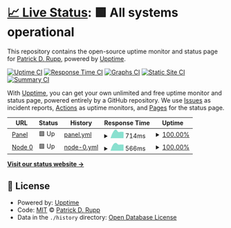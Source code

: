 # [📈 Live Status](https://status.itrupp.de): <!--live status--> **🟩 All systems operational**

This repository contains the open-source uptime monitor and status page for [Patrick D. Rupp](https://itrupp.de), powered by [Upptime](https://github.com/upptime/upptime).

[![Uptime CI](https://github.com/p08dev/status.itrupp.de/workflows/Uptime%20CI/badge.svg)](https://github.com/p08dev/status.itrupp.de/actions?query=workflow%3A%22Uptime+CI%22)
[![Response Time CI](https://github.com/p08dev/status.itrupp.de/workflows/Response%20Time%20CI/badge.svg)](https://github.com/p08dev/status.itrupp.de/actions?query=workflow%3A%22Response+Time+CI%22)
[![Graphs CI](https://github.com/p08dev/status.itrupp.de/workflows/Graphs%20CI/badge.svg)](https://github.com/p08dev/status.itrupp.de/actions?query=workflow%3A%22Graphs+CI%22)
[![Static Site CI](https://github.com/p08dev/status.itrupp.de/workflows/Static%20Site%20CI/badge.svg)](https://github.com/p08dev/status.itrupp.de/actions?query=workflow%3A%22Static+Site+CI%22)
[![Summary CI](https://github.com/p08dev/status.itrupp.de/workflows/Summary%20CI/badge.svg)](https://github.com/p08dev/status.itrupp.de/actions?query=workflow%3A%22Summary+CI%22)

With [Upptime](https://upptime.js.org), you can get your own unlimited and free uptime monitor and status page, powered entirely by a GitHub repository. We use [Issues](https://github.com/p08dev/status.itrupp.de/issues) as incident reports, [Actions](https://github.com/p08dev/status.itrupp.de/actions) as uptime monitors, and [Pages](https://status.itrupp.de) for the status page.

<!--start: status pages-->
<!-- This summary is generated by Upptime (https://github.com/upptime/upptime) -->
<!-- Do not edit this manually, your changes will be overwritten -->
<!-- prettier-ignore -->
| URL | Status | History | Response Time | Uptime |
| --- | ------ | ------- | ------------- | ------ |
| <img alt="" src="https://icons.duckduckgo.com/ip3/panel.itrupp.de.ico" height="13"> [Panel](https://panel.itrupp.de/) | 🟩 Up | [panel.yml](https://github.com/p08dev/status.itrupp.de/commits/HEAD/history/panel.yml) | <details><summary><img alt="Response time graph" src="./graphs/panel/response-time-week.png" height="20"> 714ms</summary><br><a href="https://status.itrupp.de/history/panel"><img alt="Response time 714" src="https://img.shields.io/endpoint?url=https%3A%2F%2Fraw.githubusercontent.com%2Fp08dev%2Fstatus.itrupp.de%2FHEAD%2Fapi%2Fpanel%2Fresponse-time.json"></a><br><a href="https://status.itrupp.de/history/panel"><img alt="24-hour response time 837" src="https://img.shields.io/endpoint?url=https%3A%2F%2Fraw.githubusercontent.com%2Fp08dev%2Fstatus.itrupp.de%2FHEAD%2Fapi%2Fpanel%2Fresponse-time-day.json"></a><br><a href="https://status.itrupp.de/history/panel"><img alt="7-day response time 714" src="https://img.shields.io/endpoint?url=https%3A%2F%2Fraw.githubusercontent.com%2Fp08dev%2Fstatus.itrupp.de%2FHEAD%2Fapi%2Fpanel%2Fresponse-time-week.json"></a><br><a href="https://status.itrupp.de/history/panel"><img alt="30-day response time 714" src="https://img.shields.io/endpoint?url=https%3A%2F%2Fraw.githubusercontent.com%2Fp08dev%2Fstatus.itrupp.de%2FHEAD%2Fapi%2Fpanel%2Fresponse-time-month.json"></a><br><a href="https://status.itrupp.de/history/panel"><img alt="1-year response time 714" src="https://img.shields.io/endpoint?url=https%3A%2F%2Fraw.githubusercontent.com%2Fp08dev%2Fstatus.itrupp.de%2FHEAD%2Fapi%2Fpanel%2Fresponse-time-year.json"></a></details> | <details><summary><a href="https://status.itrupp.de/history/panel">100.00%</a></summary><a href="https://status.itrupp.de/history/panel"><img alt="All-time uptime 100.00%" src="https://img.shields.io/endpoint?url=https%3A%2F%2Fraw.githubusercontent.com%2Fp08dev%2Fstatus.itrupp.de%2FHEAD%2Fapi%2Fpanel%2Fuptime.json"></a><br><a href="https://status.itrupp.de/history/panel"><img alt="24-hour uptime 100.00%" src="https://img.shields.io/endpoint?url=https%3A%2F%2Fraw.githubusercontent.com%2Fp08dev%2Fstatus.itrupp.de%2FHEAD%2Fapi%2Fpanel%2Fuptime-day.json"></a><br><a href="https://status.itrupp.de/history/panel"><img alt="7-day uptime 100.00%" src="https://img.shields.io/endpoint?url=https%3A%2F%2Fraw.githubusercontent.com%2Fp08dev%2Fstatus.itrupp.de%2FHEAD%2Fapi%2Fpanel%2Fuptime-week.json"></a><br><a href="https://status.itrupp.de/history/panel"><img alt="30-day uptime 100.00%" src="https://img.shields.io/endpoint?url=https%3A%2F%2Fraw.githubusercontent.com%2Fp08dev%2Fstatus.itrupp.de%2FHEAD%2Fapi%2Fpanel%2Fuptime-month.json"></a><br><a href="https://status.itrupp.de/history/panel"><img alt="1-year uptime 100.00%" src="https://img.shields.io/endpoint?url=https%3A%2F%2Fraw.githubusercontent.com%2Fp08dev%2Fstatus.itrupp.de%2FHEAD%2Fapi%2Fpanel%2Fuptime-year.json"></a></details>
| <img alt="" src="https://icons.duckduckgo.com/ip3/node.itrupp.de.ico" height="13"> [Node 0](https://node.itrupp.de) | 🟩 Up | [node-0.yml](https://github.com/p08dev/status.itrupp.de/commits/HEAD/history/node-0.yml) | <details><summary><img alt="Response time graph" src="./graphs/node-0/response-time-week.png" height="20"> 566ms</summary><br><a href="https://status.itrupp.de/history/node-0"><img alt="Response time 566" src="https://img.shields.io/endpoint?url=https%3A%2F%2Fraw.githubusercontent.com%2Fp08dev%2Fstatus.itrupp.de%2FHEAD%2Fapi%2Fnode-0%2Fresponse-time.json"></a><br><a href="https://status.itrupp.de/history/node-0"><img alt="24-hour response time 814" src="https://img.shields.io/endpoint?url=https%3A%2F%2Fraw.githubusercontent.com%2Fp08dev%2Fstatus.itrupp.de%2FHEAD%2Fapi%2Fnode-0%2Fresponse-time-day.json"></a><br><a href="https://status.itrupp.de/history/node-0"><img alt="7-day response time 566" src="https://img.shields.io/endpoint?url=https%3A%2F%2Fraw.githubusercontent.com%2Fp08dev%2Fstatus.itrupp.de%2FHEAD%2Fapi%2Fnode-0%2Fresponse-time-week.json"></a><br><a href="https://status.itrupp.de/history/node-0"><img alt="30-day response time 566" src="https://img.shields.io/endpoint?url=https%3A%2F%2Fraw.githubusercontent.com%2Fp08dev%2Fstatus.itrupp.de%2FHEAD%2Fapi%2Fnode-0%2Fresponse-time-month.json"></a><br><a href="https://status.itrupp.de/history/node-0"><img alt="1-year response time 566" src="https://img.shields.io/endpoint?url=https%3A%2F%2Fraw.githubusercontent.com%2Fp08dev%2Fstatus.itrupp.de%2FHEAD%2Fapi%2Fnode-0%2Fresponse-time-year.json"></a></details> | <details><summary><a href="https://status.itrupp.de/history/node-0">100.00%</a></summary><a href="https://status.itrupp.de/history/node-0"><img alt="All-time uptime 100.00%" src="https://img.shields.io/endpoint?url=https%3A%2F%2Fraw.githubusercontent.com%2Fp08dev%2Fstatus.itrupp.de%2FHEAD%2Fapi%2Fnode-0%2Fuptime.json"></a><br><a href="https://status.itrupp.de/history/node-0"><img alt="24-hour uptime 100.00%" src="https://img.shields.io/endpoint?url=https%3A%2F%2Fraw.githubusercontent.com%2Fp08dev%2Fstatus.itrupp.de%2FHEAD%2Fapi%2Fnode-0%2Fuptime-day.json"></a><br><a href="https://status.itrupp.de/history/node-0"><img alt="7-day uptime 100.00%" src="https://img.shields.io/endpoint?url=https%3A%2F%2Fraw.githubusercontent.com%2Fp08dev%2Fstatus.itrupp.de%2FHEAD%2Fapi%2Fnode-0%2Fuptime-week.json"></a><br><a href="https://status.itrupp.de/history/node-0"><img alt="30-day uptime 100.00%" src="https://img.shields.io/endpoint?url=https%3A%2F%2Fraw.githubusercontent.com%2Fp08dev%2Fstatus.itrupp.de%2FHEAD%2Fapi%2Fnode-0%2Fuptime-month.json"></a><br><a href="https://status.itrupp.de/history/node-0"><img alt="1-year uptime 100.00%" src="https://img.shields.io/endpoint?url=https%3A%2F%2Fraw.githubusercontent.com%2Fp08dev%2Fstatus.itrupp.de%2FHEAD%2Fapi%2Fnode-0%2Fuptime-year.json"></a></details>

<!--end: status pages-->

[**Visit our status website →**](https://status.itrupp.de)

## 📄 License

- Powered by: [Upptime](https://github.com/upptime/upptime)
- Code: [MIT](./LICENSE) © [Patrick D. Rupp](https://itrupp.de)
- Data in the `./history` directory: [Open Database License](https://opendatacommons.org/licenses/odbl/1-0/)

